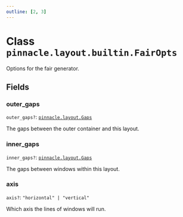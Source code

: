 ```yaml
---
outline: [2, 3]
---
```


# Class `pinnacle.layout.builtin.FairOpts`


Options for the fair generator.

## Fields

### outer_gaps <Badge type="danger" text="nullable" />

`outer_gaps?`: <code><a href="/lua-reference/0.1.0-beta.1/aliases/pinnacle.layout.Gaps">pinnacle.layout.Gaps</a></code>

The gaps between the outer container and this layout.

### inner_gaps <Badge type="danger" text="nullable" />

`inner_gaps?`: <code><a href="/lua-reference/0.1.0-beta.1/aliases/pinnacle.layout.Gaps">pinnacle.layout.Gaps</a></code>

The gaps between windows within this layout.

### axis <Badge type="danger" text="nullable" />

`axis?`: <code>"horizontal" | "vertical"</code>

Which axis the lines of windows will run.


